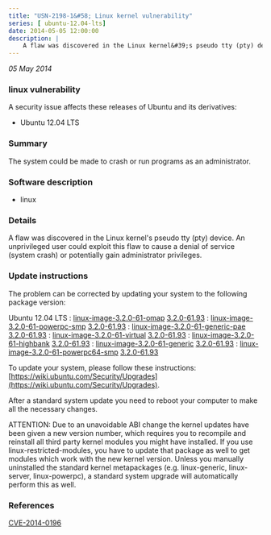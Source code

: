 ```yaml
---
title: "USN-2198-1&#58; Linux kernel vulnerability"
series: [ ubuntu-12.04-lts]
date: 2014-05-05 12:00:00
description: |
    A flaw was discovered in the Linux kernel&#39;s pseudo tty (pty) device. An unprivileged user could exploit this flaw to cause a denial of service (system crash) or potentially gain administrator privileges. 
--- 
```

 
 

*05 May 2014*

### linux vulnerability

A security issue affects these releases of Ubuntu and its derivatives:

* Ubuntu 12.04 LTS

### Summary

The system could be made to crash or run programs as an administrator. 

### Software description

* linux 

### Details

A flaw was discovered in the Linux kernel&#39;s pseudo tty (pty) device. An unprivileged user could exploit this flaw to cause a denial of service (system crash) or potentially gain administrator privileges. 

### Update instructions

The problem can be corrected by updating your system to the following package version:

Ubuntu 12.04 LTS
 : [linux-image-3.2.0-61-omap](https://launchpad.net/ubuntu/+source/linux) <span> [3.2.0-61.93](https://launchpad.net/ubuntu/+source/linux/3.2.0-61.93) </span> 
 : [linux-image-3.2.0-61-powerpc-smp](https://launchpad.net/ubuntu/+source/linux) <span> [3.2.0-61.93](https://launchpad.net/ubuntu/+source/linux/3.2.0-61.93) </span> 
 : [linux-image-3.2.0-61-generic-pae](https://launchpad.net/ubuntu/+source/linux) <span> [3.2.0-61.93](https://launchpad.net/ubuntu/+source/linux/3.2.0-61.93) </span> 
 : [linux-image-3.2.0-61-virtual](https://launchpad.net/ubuntu/+source/linux) <span> [3.2.0-61.93](https://launchpad.net/ubuntu/+source/linux/3.2.0-61.93) </span> 
 : [linux-image-3.2.0-61-highbank](https://launchpad.net/ubuntu/+source/linux) <span> [3.2.0-61.93](https://launchpad.net/ubuntu/+source/linux/3.2.0-61.93) </span> 
 : [linux-image-3.2.0-61-generic](https://launchpad.net/ubuntu/+source/linux) <span> [3.2.0-61.93](https://launchpad.net/ubuntu/+source/linux/3.2.0-61.93) </span> 
 : [linux-image-3.2.0-61-powerpc64-smp](https://launchpad.net/ubuntu/+source/linux) <span> [3.2.0-61.93](https://launchpad.net/ubuntu/+source/linux/3.2.0-61.93) </span> 

To update your system, please follow these instructions: [https://wiki.ubuntu.com/Security/Upgrades](https://wiki.ubuntu.com/Security/Upgrades).

After a standard system update you need to reboot your computer to make all the necessary changes.

ATTENTION: Due to an unavoidable ABI change the kernel updates have been given a new version number, which requires you to recompile and reinstall all third party kernel modules you might have installed. If you use linux-restricted-modules, you have to update that package as well to get modules which work with the new kernel version. Unless you manually uninstalled the standard kernel metapackages (e.g. linux-generic, linux-server, linux-powerpc), a standard system upgrade will automatically perform this as well. 

### References

 
 [CVE-2014-0196](http://people.ubuntu.com/~ubuntu-security/cve/CVE-2014-0196)
 

